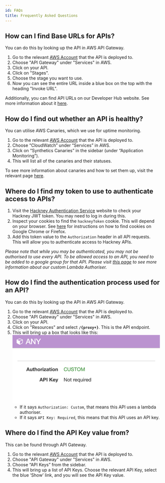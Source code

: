 ```yaml
---
id: FAQs
title: Frequently Asked Questions
---
```


## How can I find Base URLs for APIs?

You can do this by looking up the API in AWS API Gateway.
1. Go to the relevant [AWS Account](https://d-936715b9ec.awsapps.com/start#/) that the API is deployed to.
2. Choose "API Gateway" under "Services" in AWS.
3. Click on your API.
4. Click on "Stages".
5. Choose the stage you want to use.
6. Now you can see the entire URL inside a blue box on the top with the heading "Invoke URL".

Additionally, you can find API URLs on our Developer Hub website. See more information about it [here](/developer_hub).

## How do I find out whether an API is healthy?

You can utilise AWS Canaries, which we use for uptime monitoring.
1. Go to the relevant [AWS Account](https://d-936715b9ec.awsapps.com/start#/) that the API is deployed to.
2. Choose “CloudWatch” under “Services” in AWS.
3. Click on “Synthetics Canaries” in the sidebar (under “Application Monitoring”).
4. This will list all of the canaries and their statuses.

To see more information about canaries and how to set them up, visit the relevant page [here](/uptime_monitoring).

## Where do I find my token to use to authenticate access to APIs?

1. Visit the [Hackney Authentication Service](https://auth.hackney.gov.uk/auth?redirect_uri=https://auth.hackney.gov.uk/auth/check_token) website to check your Hackney JWT token. You may need to log in during this.
2. Inspect your cookies to find the `hackneyToken` cookie. This will depend on your browser. See [here](https://cookie-script.com/documentation/how-to-check-cookies-on-chrome-and-firefox) for instructions on how to find cookies on Google Chrome or Firefox.
3. Add this token value to the `Authorization` header in all API requests. This will allow you to authenticate access to Hackney APIs.

_Please note that while you may be authenticated, you may not be authorised to use every API. To be allowed access to an API, you need to be added to a google group for that API. Please visit [this page](/lambda_authoriser) to see more information about our custom Lambda Authoriser._

## How do I find the authentication process used for an API?

You can do this by looking up the API in AWS API Gateway.
1. Go to the relevant [AWS Account](https://d-936715b9ec.awsapps.com/start#/) that the API is deployed to.
2. Choose "API Gateway" under "Services" in AWS.
3. Click on your API.
4. Click on "Resources" and select  **`/{proxy+}`**. This is the API endpoint.
5. This will bring up a box that looks like this:
    ![API Authorization](./doc-images/api_authorisation.png)
    - If it says `Authorization: Custom`, that means this API uses a lambda authoriser. 
    - If it says `API Key: Required`, this means that this API uses an API key.

## Where do I find the API Key value from?

This can be found through API Gateway.
1. Go to the relevant [AWS Account](https://d-936715b9ec.awsapps.com/start#/) that the API is deployed to.
2. Choose "API Gateway" under "Services" in AWS.
3. Choose “API Keys” from the sidebar.
4. This will bring up a list of API Keys. Choose the relevant API Key, select the blue ‘Show’ link, and you will see the API Key value.
